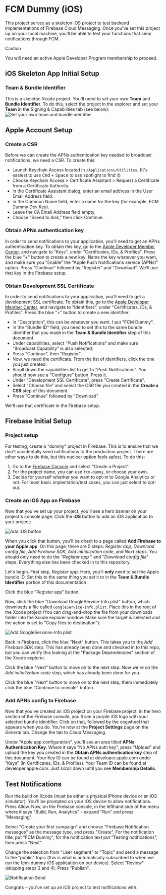 # FCM Dummy (iOS)

This project serves as a skeleton iOS project to test backend implementations of Firebase Cloud Messaging. Once you've set this project up on your local machine, you'll be able to test your functions that send notifications through FCM.

> [!CAUTION]
> You will need an active Apple Developer Program membership to proceed.

## iOS Skeleton App Initial Setup

### Team & Bundle Identifier
This is a skeleton Xcode project. You'll need to set your own **Team** and **Bundle Identifier**. To do this, select the project in the explorer and set your **Team** in the Signing & Capabilities tab (see below):
![Set your own team and bundle identifier](./doc-imgs/bundleId.png)

## Apple Account Setup

### Create a CSR
Before we can create the APNs authentication key needed to broadcast notifications, we need a CSR. To create this:
 - Launch Keychain Access located in `/Applications/Utilities`. (It's easiest to use <kbd>Cmd</kbd> + <kbd>Space</kbd> to use spotlight to find it)
 - Choose Keychain Access > Certificate Assistant > Request a Certificate from a Certificate Authority.
 - In the Certificate Assistant dialog, enter an email address in the User Email Address field.
 - In the Common Name field, enter a name for the key (for example, FCM Dummy Dev Key).
 - Leave the CA Email Address field empty.
 - Choose “Saved to disk,” then click Continue.

### Obtain APNs authentication key
In order to send notifications to your application, you'll need to get an APNs authentication key. To obtain this key, go to the [Apple Developer Member Center](https://developer.apple.com/membercenter/index.action), and navigate to "Keys", under "Certificates, IDs, & Profiles". Press the blue "+" button to create a new key. Name the key whatever you want, and make sure you "Enable" the "Apple Push Notifications service (APNs)" option. Press "Continue" followed by "Register" and "Download". We'll use that key in the Firebase setup.

### Obtain Development SSL Certificate
In order to send notifications to your application, you'll need to get a development SSL certificate. To obtain this, go to the [Apple Developer Member Center](https://developer.apple.com/membercenter/index.action), and navigate to "Identifiers", under "Certificates, IDs, & Profiles". Press the blue "+" button to create a new identifier. 
 - In "Description", this can be whatever you want. I put "FCM Dummy".
 - In the "Bundle ID" field, you need to set this to the same bundle identifier that you made in the **Team & Bundle Identifier** step of this document.
 - Under capabilities, select "Push Notifications" and make sure "Broadcast Capability" is also selected.
 - Press "Continue", then "Register".
 - Now, we need the certificate. From the list of identifiers, click the one you just created.
 - Scroll down the capabilities list to get to "Push Notifications". You should now see a "Configure" button. Press it.
 - Under "Development SSL Certificate", press "Create Certificate".
 - Select "Choose file" and select the CSR file you created in the **Create a CSR** step of this document.
 - Press "Continue" followed by "Download"

We'll use that certificate in the Firebase setup.

## Firebase Initial Setup

### Project setup
For testing, create a "dummy" project in Firebase. This is to ensure that we don't accidentally send notifications to the production project. There are other ways to do this, but this nuclear option feels safest. To do this:
 
 1. Go to the [Firebase Console](https://console.firebase.google.com/) and select "Create a Project".
 2. For the project name, you can use `fcm-dummy`, or choose your own.
 3. Decide for yourself whether you want to opt-in to Google Analytics or not. For most basic implentation/test cases, you can just select to opt-out.

### Create an iOS App on Firebase
Now that you've set up your project, you'll see a hero banner on your project's console page. Click the **iOS** button to add an iOS application to your project:

![Add iOS button](./doc-imgs/iosAdd.png)

When you click that button, you'll be direct to a page called **Add Firebase to your Apple app**. On this page, there are 5 steps: _Register app_, _Download config file_, _Add Firebase SDK_, _Add initialization code_, and _Next steps_. You should only need to do the "_Register app_ " and "_Download config file_" steps. Everything else has been checked in to this repository.

Let's begin. First step, _Register app_. Here, you'll **only** need to set the Apple bundle ID. Set this to the same thing you set it to in the **Team & Bundle Identifier** portion of this documentation. 

Click the blue "Register app" button.

Now, click the blue "Download GoogleService-Info.plist" button, which downloads a file called `GoogleService-Info.plist`. Place this in the root of the Xcode project (You can drag-and-drop the file from your downloads folder into the Xcode explorer window. Make sure the target is selected and the action is set to "Copy files to destination"):

![Add GoogleServices-Info.plist](./doc-imgs/googleService.png)

Back in Firebase, click the blue "Next" button. This takes you to the *Add Firebase SDK* step. This has already been done and checked in to this repo, but you can verify this looking at the "Package Dependencies" section of the Xcode explorer.

Click the blue "Next" button to move on to the next step. Now we're on the *Add initialization code* step, which has already been done for you.

Click the blue "Next" button to move on to the next step, them immediately click the blue "Continue to console" button.


### Add APNs config to Firebase
Now that you've created an iOS project on your Firebase project, in the hero section of the Firebase console, you'll see a purple iOS logo with your selected bundle identifier. Click on that, followed by the cogwheel that appears when you do. You're now at the **Project Settings** page on the *General* tab. Change the tab to *Cloud Messaging*.

Under "Apple app configuration", you'll see an area titled **APNs Authentication Key**. Where it says "No APNs auth key", press "Upload" and upload the key you created in the **Obtain APNs authentication key** step of this document. Your Key ID can be found at developer.apple.com under "Keys" (In Certificates, IDs, & Profiles). Your Team ID can be found at developer.apple.com. Just scroll down until you see **Membership Details**.

## Test Notifications
Run the build on Xcode (must be either a physical iPhone device or an iOS simulator). You'll be prompted on your iOS device to allow notifications. Press Allow. Now, on the Firebase console, in the lefthand side of the menu where it says "Build, Run, Analytics" - expand "Run" and press "Messaging".

Select "Create your first campaign" and choose "Firebase Notification messages" as the message type, and press "Create". For the notification title, put "FCM Dummy", for the notification text put "Testing notifications", then press "Next".

Change the selection from "User segment" to "Topic" and send a message to the "public" topic (this is what is automatically subscribed to when we run the fcm-dummy iOS application on our device). Select "Review" (skipping steps 3 and 4). Press "Publish".

![Notification Send](./doc-imgs/notif.jpeg)


Congrats - you've set up an iOS project to test notifications with.